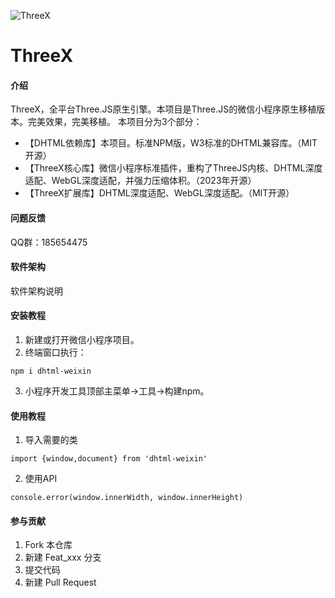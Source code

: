 ![ThreeX](ThreeX.jpg)
# ThreeX

#### 介绍
ThreeX，全平台Three.JS原生引擎。本项目是Three.JS的微信小程序原生移植版本。完美效果，完美移植。
本项目分为3个部分：

- 【DHTML依赖库】本项目。标准NPM版，W3标准的DHTML兼容库。（MIT开源）
- 【ThreeX核心库】微信小程序标准插件，重构了ThreeJS内核、DHTML深度适配、WebGL深度适配，并强力压缩体积。（2023年开源）
- 【ThreeX扩展库】DHTML深度适配、WebGL深度适配。（MIT开源）


#### 问题反馈
QQ群：185654475

#### 软件架构
软件架构说明


#### 安装教程

1. 新建或打开微信小程序项目。
2. 终端窗口执行：

```
npm i dhtml-weixin
```

3. 小程序开发工具顶部主菜单->工具->构建npm。

#### 使用教程
1. 导入需要的类

```
import {window,document} from 'dhtml-weixin'
```

2. 使用API

```
console.error(window.innerWidth, window.innerHeight)
```



#### 参与贡献

1.  Fork 本仓库
2.  新建 Feat_xxx 分支
3.  提交代码
4.  新建 Pull Request
